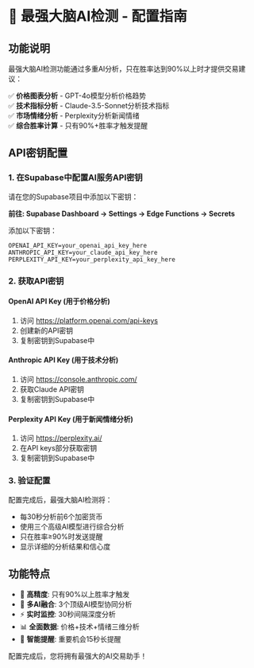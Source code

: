 # 🧠 最强大脑AI检测 - 配置指南

## 功能说明
最强大脑AI检测功能通过多重AI分析，只在胜率达到90%以上时才提供交易建议：

✅ **价格图表分析** - GPT-4o模型分析价格趋势  
✅ **技术指标分析** - Claude-3.5-Sonnet分析技术指标  
✅ **市场情绪分析** - Perplexity分析新闻情绪  
✅ **综合胜率计算** - 只有90%+胜率才触发提醒

## API密钥配置

### 1. 在Supabase中配置AI服务API密钥

请在您的Supabase项目中添加以下密钥：

**前往: Supabase Dashboard → Settings → Edge Functions → Secrets**

添加以下密钥：
```
OPENAI_API_KEY=your_openai_api_key_here
ANTHROPIC_API_KEY=your_claude_api_key_here  
PERPLEXITY_API_KEY=your_perplexity_api_key_here
```

### 2. 获取API密钥

#### OpenAI API Key (用于价格分析)
1. 访问 https://platform.openai.com/api-keys
2. 创建新的API密钥
3. 复制密钥到Supabase中

#### Anthropic API Key (用于技术分析)
1. 访问 https://console.anthropic.com/
2. 获取Claude API密钥
3. 复制密钥到Supabase中

#### Perplexity API Key (用于新闻情绪分析)
1. 访问 https://perplexity.ai/
2. 在API keys部分获取密钥
3. 复制密钥到Supabase中

### 3. 验证配置
配置完成后，最强大脑AI检测将：
- 每30秒分析前6个加密货币
- 使用三个高级AI模型进行综合分析
- 只在胜率≥90%时发送提醒
- 显示详细的分析结果和信心度

## 功能特点
- 🎯 **高精度**: 只有90%以上胜率才触发
- 🤖 **多AI融合**: 3个顶级AI模型协同分析
- ⚡ **实时监控**: 30秒间隔深度分析
- 📊 **全面数据**: 价格+技术+情绪三维分析
- 🔔 **智能提醒**: 重要机会15秒长提醒

配置完成后，您将拥有最强大的AI交易助手！